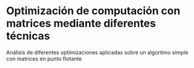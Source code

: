 # Optimización de computación con matrices mediante diferentes técnicas
Análisis de diferentes optimizaciones aplicadas sobre un algoritmo simple con matrices en punto flotante
